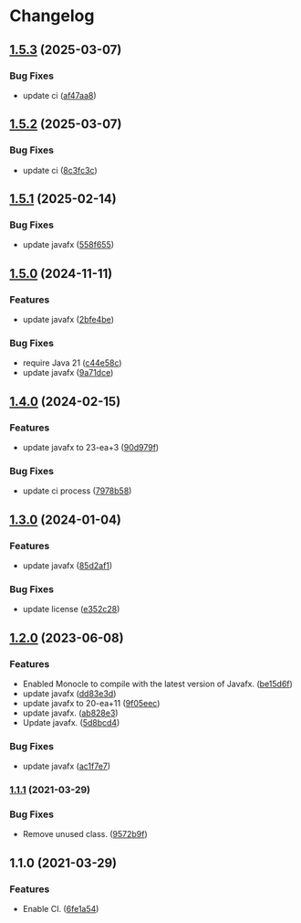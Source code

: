 # Changelog

## [1.5.3](https://github.com/teletha/altfx/compare/v1.5.2...v1.5.3) (2025-03-07)


### Bug Fixes

* update ci ([af47aa8](https://github.com/teletha/altfx/commit/af47aa803c254a09865b5724daef53710c505714))

## [1.5.2](https://github.com/teletha/altfx/compare/v1.5.1...v1.5.2) (2025-03-07)


### Bug Fixes

* update ci ([8c3fc3c](https://github.com/teletha/altfx/commit/8c3fc3c465c59957c0b0e09cee1d3420310ff5dc))

## [1.5.1](https://github.com/teletha/altfx/compare/v1.5.0...v1.5.1) (2025-02-14)


### Bug Fixes

* update javafx ([558f655](https://github.com/teletha/altfx/commit/558f6556aff238902736b77e1fa0efedb286e7a8))

## [1.5.0](https://github.com/teletha/altfx/compare/v1.4.0...v1.5.0) (2024-11-11)


### Features

* update javafx ([2bfe4be](https://github.com/teletha/altfx/commit/2bfe4be6d9912ab7d7f8e85bd051d915c73ebd14))


### Bug Fixes

* require Java 21 ([c44e58c](https://github.com/teletha/altfx/commit/c44e58c1b382e2920dc39e38f7244ec78e0f62e3))
* update javafx ([9a71dce](https://github.com/teletha/altfx/commit/9a71dce4811d5c733bfeff2b78a48cb1df155678))

## [1.4.0](https://github.com/teletha/altfx/compare/v1.3.0...v1.4.0) (2024-02-15)


### Features

* update javafx to 23-ea+3 ([90d979f](https://github.com/teletha/altfx/commit/90d979f0f791bd2f9a3af014ec6604bd49c1efd3))


### Bug Fixes

* update ci process ([7978b58](https://github.com/teletha/altfx/commit/7978b58e299267ebedf0f579c64d1923af88e3b5))

## [1.3.0](https://github.com/teletha/altfx/compare/v1.2.0...v1.3.0) (2024-01-04)


### Features

* update javafx ([85d2af1](https://github.com/teletha/altfx/commit/85d2af133b3dced19ca7503bbc48abaa1b3b8d82))


### Bug Fixes

* update license ([e352c28](https://github.com/teletha/altfx/commit/e352c282b22e8beb899bbd74741ad2940fd974f4))

## [1.2.0](https://github.com/teletha/altfx/compare/v1.1.1...v1.2.0) (2023-06-08)


### Features

* Enabled Monocle to compile with the latest version of Javafx. ([be15d6f](https://github.com/teletha/altfx/commit/be15d6f2cd7fe20b2aa647825bd35db7cfc980bd))
* update javafx ([dd83e3d](https://github.com/teletha/altfx/commit/dd83e3ddbd9fad7f9aff71663514d38cfb9e6559))
* update javafx to 20-ea+11 ([9f05eec](https://github.com/teletha/altfx/commit/9f05eec12abed8a3758d0ddfc6765bb40a559c4f))
* update javafx. ([ab828e3](https://github.com/teletha/altfx/commit/ab828e3d440b2b27ce6da9166ca9e901e3a913d0))
* Update javafx. ([5d8bcd4](https://github.com/teletha/altfx/commit/5d8bcd4a34ea64906fbb88cbaf52a82bb715871c))


### Bug Fixes

* update javafx ([ac1f7e7](https://github.com/teletha/altfx/commit/ac1f7e7946d2f288ffdf2aa45e708b38fbc2841a))

### [1.1.1](https://www.github.com/Teletha/altfx/compare/v1.1.0...v1.1.1) (2021-03-29)


### Bug Fixes

* Remove unused class. ([9572b9f](https://www.github.com/Teletha/altfx/commit/9572b9f6f25fbce6b96f70cb87f339c152bde917))

## 1.1.0 (2021-03-29)


### Features

* Enable CI. ([6fe1a54](https://www.github.com/Teletha/altfx/commit/6fe1a5463d46fa9f3e0e2e9b7606b7c5b56d4d3a))
